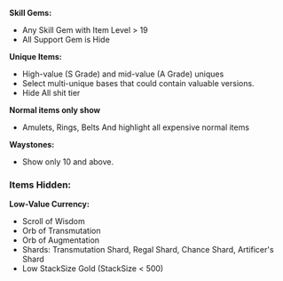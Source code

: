 
  **Skill Gems:**
   - Any Skill Gem with Item Level > 19
   - All Support Gem is Hide

   **Unique Items:**
   - High-value (S Grade) and mid-value (A Grade) uniques
   - Select multi-unique bases that could contain valuable versions.
   - Hide All shit tier
   
**Normal items only show**
   - Amulets, Rings, Belts
And highlight all expensive normal items


   **Waystones:**
   - Show only 10 and above.
   
### Items Hidden:

**Low-Value Currency:**
   - Scroll of Wisdom
   - Orb of Transmutation
   - Orb of Augmentation
   - Shards: Transmutation Shard, Regal Shard, Chance Shard, Artificer's Shard
   - Low StackSize Gold (StackSize < 500)
